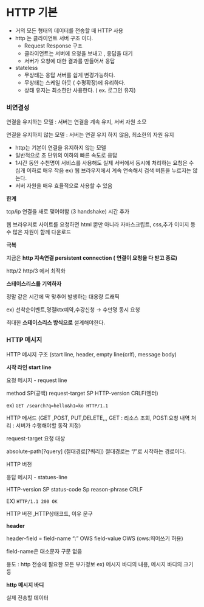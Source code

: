 # HTTP 기본

- 거의 모든 형태의 데이터를 전송할 때 HTTP 사용
- http 는 클라이언트 서버 구조 이다.
  - Request Response 구조
  - 클라이언트는 서버에 요청을 보내고 , 응답을 대기
  - 서버가 요청에 대한 결과를 만들어서 응답
- stateless
  - 무상태는 응답 서버를 쉽게 변경가능하다.
  - 무상태는 스케일 아웃 ( 수평확장)에 유리하다.
  - 상태 유지는 최소한만 사용한다. ( ex. 로그인 유지)

### 비연결성

연결을 유지하는 모델 : 서버는 연결을 계속 유지, 서버 자원 소모

연결을 유지하지 않는 모델 : 서버는 연결 유지 하지 않음, 최소한의 자원 유지

- http는 기본이 연결을 유지하지 않는 모델
- 일반적으로 초 단위의 이하의 빠른 속도로 응답
- 1시간 동안 수천명이 서비스를 사용해도 실제 서버에서 동시에 처리하는 요청은 수십개 이하로 매우 작음 ex) 웹 브라우저에서 계속 연속해서 검색 버튼을 누르지는 않는다.
- 서버 자원을 매우 효율적으로 사용할 수 있음

**한계**

tcp/ip 연결을 새로 맺어야함 (3 handshake) 시간 추가

웹 브라우저로 사이트를 요청하면 html 뿐만 아니라 자바스크립트, css,추가 이미지 등 수 많은 자원이 함께 다운로드

**극복**

지금은 **http 지속연결 persistent connection ( 연결이 요청을 다 받고 종료)**

http/2 http/3 에서 최적화

**스테이스리스를 기억하자**

정말 같은 시간에 딱 맞추어 발생하는 대용량 트래픽

ex) 선착순이벤트,명절ktx예약,수강신청 → 수만명 동시 요청

최대한 **스테이스리스 방식으로** 설계해야한다.

### HTTP 메시지

HTTP 메시지 구조 (start line, header, empty line(crlf), message body)

**시작 라인 start line**

요청 메시지 - request line

method SP(공백) request-target SP HTTP-version CRLF(엔터)

ex) `GET /search?q=hello&h1=ko HTTP/1.1`

HTTP 메서드 (GET ,POST, PUT,DELETE,,, GET : 리소스 조회, POST:요청 내역 처리 : 서버가 수행해야할 동작 지정)

request-target 요청 대상

absolute-path[?query] (절대경로[?쿼리]) 절대경로는 “/”로 시작하는 경로이다.

HTTP 버전

응답 메시지 - statues-line

HTTP-version SP status-code Sp reason-phrase CRLF

EX) `HTTP/1.1 200 OK`

HTTP 버전 ,HTTP상태코드, 이유 문구

**header**

header-field = field-name “:” OWS field-value OWS (ows:띄어쓰기 허용)

field-name은 대소문자 구문 없음

용도 : http 전송에 필요한 모든 부가정보 ex) 메시지 바디의 내용, 메시지 바디의 크기 등

**http 메시지 바디**

실제 전송할 데이터
